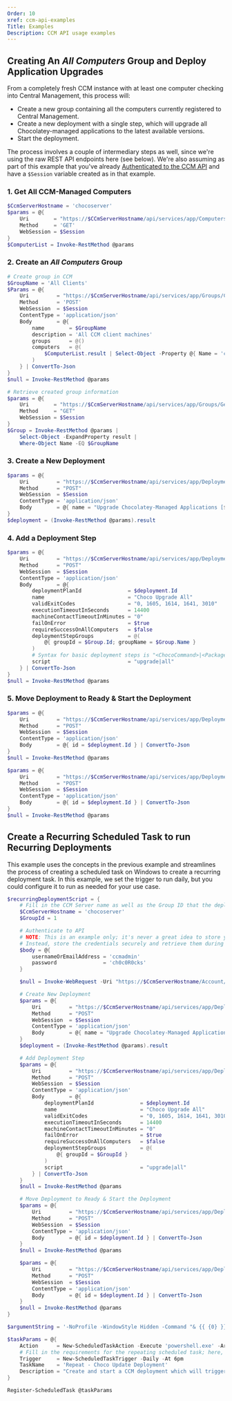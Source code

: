 ```yaml
---
Order: 10
xref: ccm-api-examples
Title: Examples
Description: CCM API usage examples
---
```


## Creating An _All Computers_ Group and Deploy Application Upgrades

From a completely fresh CCM instance with at least one computer checking into Central Management, this process will:

- Create a new group containing all the computers currently registered to Central Management.
- Create a new deployment with a single step, which will upgrade all Chocolatey-managed applications to the latest available versions.
- Start the deployment.

The process involves a couple of intermediary steps as well, since we're using the raw REST API endpoints here (see below).
We're also assuming as part of this example that you've already [Authenticated to the CCM API](#authentication) and have a `$Session` variable created as in that example.

### 1. Get All CCM-Managed Computers

```powershell
$CcmServerHostname = 'chocoserver'
$params = @{
    Uri        = "https://$CCmServerHostname/api/services/app/Computers/GetAll"
    Method     = 'GET'
    WebSession = $Session
}
$ComputerList = Invoke-RestMethod @params
```

### 2. Create an _All Computers_ Group

```powershell
# Create group in CCM
$GroupName = 'All Clients'
$Params = @{
    Uri         = "https://$CcmServerHostname/api/services/app/Groups/CreateOrEdit"
    Method      = 'POST'
    WebSession  = $Session
    ContentType = 'application/json'
    Body        = @{
        name        = $GroupName
        description = 'All CCM client machines'
        groups      = @()
        computers   = @(
            $ComputerList.result | Select-Object -Property @{ Name = 'computerId'; Expression = { "$($_.id)" } }
        )
    } | ConvertTo-Json
}
$null = Invoke-RestMethod @params

# Retrieve created group information
$params = @{
    Uri        = "https://$CcmServerHostname/api/services/app/Groups/GetAll"
    Method     = "GET"
    WebSession = $Session
}
$Group = Invoke-RestMethod @params |
    Select-Object -ExpandProperty result |
    Where-Object Name -EQ $GroupName
```

### 3. Create a New Deployment

```powershell
$params = @{
    Uri         = "https://$CcmServerHostname/api/services/app/DeploymentPlans/CreateOrEdit"
    Method      = "POST"
    WebSession  = $Session
    ContentType = 'application/json'
    Body        = @{ name = "Upgrade Chocolatey-Managed Applications [$(Get-Date)]" } | ConvertTo-Json
}
$deployment = (Invoke-RestMethod @params).result
```

### 4. Add a Deployment Step

```powershell
$params = @{
    Uri         = "https://$CcmServerHostname/api/services/app/DeploymentSteps/CreateOrEdit"
    Method      = "POST"
    WebSession  = $Session
    ContentType = 'application/json'
    Body        = @{
        deploymentPlanId               = $deployment.Id
        name                           = "Choco Upgrade All"
        validExitCodes                 = "0, 1605, 1614, 1641, 3010"
        executionTimeoutInSeconds      = 14400
        machineContactTimeoutInMinutes = "0"
        failOnError                    = $true
        requireSuccessOnAllComputers   = $false
        deploymentStepGroups           = @(
            @{ groupId = $Group.Id; groupName = $Group.Name }
        )
        # Syntax for basic deployment steps is "<ChocoCommand>|<PackageName>"
        script                         = "upgrade|all"
    } | ConvertTo-Json
}
$null = Invoke-RestMethod @params
```

### 5. Move Deployment to Ready & Start the Deployment

```powershell
$params = @{
    Uri         = "https://$CcmServerHostname/api/services/app/DeploymentPlans/MoveToReady"
    Method      = "POST"
    WebSession  = $Session
    ContentType = 'application/json'
    Body        = @{ id = $deployment.Id } | ConvertTo-Json
}
$null = Invoke-RestMethod @params

$params = @{
    Uri         = "https://$CcmServerHostname/api/services/app/DeploymentPlans/Start"
    Method      = "POST"
    WebSession  = $Session
    ContentType = 'application/json'
    Body        = @{ id = $deployment.Id } | ConvertTo-Json
}
$null = Invoke-RestMethod @params
```

## Create a Recurring Scheduled Task to run Recurring Deployments

This example uses the concepts in the previous example and streamlines the process of creating a scheduled task on Windows to create a recurring deployment task.
In this example, we set the trigger to run daily, but you could configure it to run as needed for your use case.

```powershell
$recurringDeploymentScript = {
    # Fill in the CCM Server name as well as the Group ID that the deployment will target
    $CcmServerHostname = 'chocoserver'
    $GroupId = 1

    # Authenticate to API
    # NOTE: This is an example only; it's never a great idea to store your credentials in a script or scheduled task.
    # Instead, store the credentials securely and retrieve them during the scheduled task script.
    $body = @{
        usernameOrEmailAddress = 'ccmadmin'
        password               = 'ch0c0R0cks'
    }

    $null = Invoke-WebRequest -Uri "https://$CcmServerHostname/Account/Login" -Method POST -ContentType 'application/x-www-form-urlencoded' -Body $body -SessionVariable Session -ErrorAction Stop

    # Create New Deployment
    $params = @{
        Uri         = "https://$CcmServerHostname/api/services/app/DeploymentPlans/CreateOrEdit"
        Method      = "POST"
        WebSession  = $Session
        ContentType = 'application/json'
        Body        = @{ name = "Upgrade Chocolatey-Managed Applications [$(Get-Date)]" } | ConvertTo-Json
    }
    $deployment = (Invoke-RestMethod @params).result

    # Add Deployment Step
    $params = @{
        Uri         = "https://$CcmServerHostname/api/services/app/DeploymentSteps/CreateOrEdit"
        Method      = "POST"
        WebSession  = $Session
        ContentType = 'application/json'
        Body        = @{
            deploymentPlanId               = $deployment.Id
            name                           = "Choco Upgrade All"
            validExitCodes                 = "0, 1605, 1614, 1641, 3010"
            executionTimeoutInSeconds      = 14400
            machineContactTimeoutInMinutes = "0"
            failOnError                    = $true
            requireSuccessOnAllComputers   = $false
            deploymentStepGroups           = @(
                @{ groupId = $GroupId }
            )
            script                         = "upgrade|all"
        } | ConvertTo-Json
    }
    $null = Invoke-RestMethod @params

    # Move Deployment to Ready & Start the Deployment
    $params = @{
        Uri         = "https://$CcmServerHostname/api/services/app/DeploymentPlans/MoveToReady"
        Method      = "POST"
        WebSession  = $Session
        ContentType = 'application/json'
        Body        = @{ id = $deployment.Id } | ConvertTo-Json
    }
    $null = Invoke-RestMethod @params

    $params = @{
        Uri         = "https://$CcmServerHostname/api/services/app/DeploymentPlans/Start"
        Method      = "POST"
        WebSession  = $Session
        ContentType = 'application/json'
        Body        = @{ id = $deployment.Id } | ConvertTo-Json
    }
    $null = Invoke-RestMethod @params
}

$argumentString = '-NoProfile -WindowStyle Hidden -Command "& {{ {0} }}"' -f $recurringDeploymentScript

$taskParams = @{
    Action      = New-ScheduledTaskAction -Execute 'powershell.exe' -Argument $argumentString
    # Fill in the requirements for the repeating scheduled task; here, it will trigger once a day @ 6 PM
    Trigger     = New-ScheduledTaskTrigger -Daily -At 6pm
    TaskName    = 'Repeat - Choco Update Deployment'
    Description = "Create and start a CCM deployment which will trigger all computers in the group '$groupName' to update their Chocolatey-managed applications."
}

Register-ScheduledTask @taskParams
```
